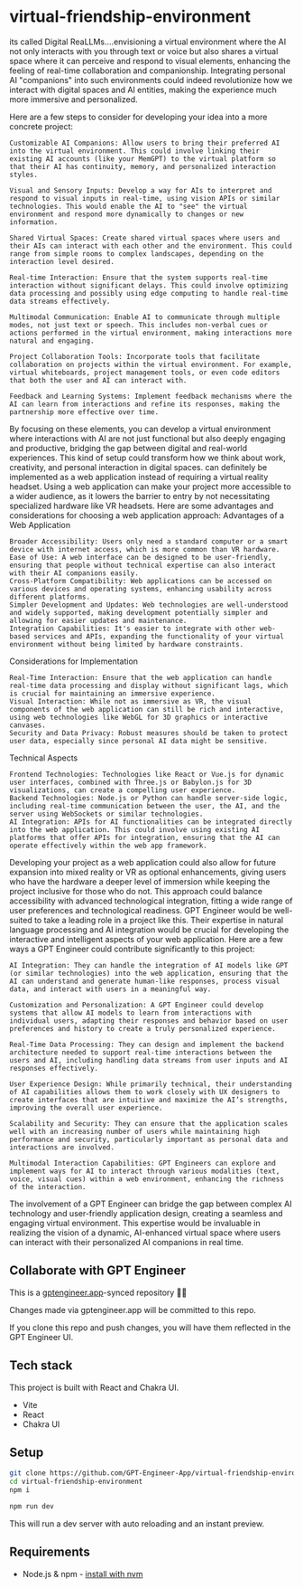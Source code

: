 # virtual-friendship-environment

its called Digital ReaLLMs....envisioning a virtual environment where the AI not only interacts with you through text or voice but also shares a virtual space where it can perceive and respond to visual elements, enhancing the feeling of real-time collaboration and companionship. Integrating personal AI "companions" into such environments could indeed revolutionize how we interact with digital spaces and AI entities, making the experience much more immersive and personalized.

Here are a few steps to consider for developing your idea into a more concrete project:

    Customizable AI Companions: Allow users to bring their preferred AI into the virtual environment. This could involve linking their existing AI accounts (like your MemGPT) to the virtual platform so that their AI has continuity, memory, and personalized interaction styles.

    Visual and Sensory Inputs: Develop a way for AIs to interpret and respond to visual inputs in real-time, using vision APIs or similar technologies. This would enable the AI to "see" the virtual environment and respond more dynamically to changes or new information.

    Shared Virtual Spaces: Create shared virtual spaces where users and their AIs can interact with each other and the environment. This could range from simple rooms to complex landscapes, depending on the interaction level desired.

    Real-time Interaction: Ensure that the system supports real-time interaction without significant delays. This could involve optimizing data processing and possibly using edge computing to handle real-time data streams effectively.

    Multimodal Communication: Enable AI to communicate through multiple modes, not just text or speech. This includes non-verbal cues or actions performed in the virtual environment, making interactions more natural and engaging.

    Project Collaboration Tools: Incorporate tools that facilitate collaboration on projects within the virtual environment. For example, virtual whiteboards, project management tools, or even code editors that both the user and AI can interact with.

    Feedback and Learning Systems: Implement feedback mechanisms where the AI can learn from interactions and refine its responses, making the partnership more effective over time.

By focusing on these elements, you can develop a virtual environment where interactions with AI are not just functional but also deeply engaging and productive, bridging the gap between digital and real-world experiences. This kind of setup could transform how we think about work, creativity, and personal interaction in digital spaces.
can definitely be implemented as a web application instead of requiring a virtual reality headset. Using a web application can make your project more accessible to a wider audience, as it lowers the barrier to entry by not necessitating specialized hardware like VR headsets. Here are some advantages and considerations for choosing a web application approach:
Advantages of a Web Application

    Broader Accessibility: Users only need a standard computer or a smart device with internet access, which is more common than VR hardware.
    Ease of Use: A web interface can be designed to be user-friendly, ensuring that people without technical expertise can also interact with their AI companions easily.
    Cross-Platform Compatibility: Web applications can be accessed on various devices and operating systems, enhancing usability across different platforms.
    Simpler Development and Updates: Web technologies are well-understood and widely supported, making development potentially simpler and allowing for easier updates and maintenance.
    Integration Capabilities: It's easier to integrate with other web-based services and APIs, expanding the functionality of your virtual environment without being limited by hardware constraints.

Considerations for Implementation

    Real-Time Interaction: Ensure that the web application can handle real-time data processing and display without significant lags, which is crucial for maintaining an immersive experience.
    Visual Interaction: While not as immersive as VR, the visual components of the web application can still be rich and interactive, using web technologies like WebGL for 3D graphics or interactive canvases.
    Security and Data Privacy: Robust measures should be taken to protect user data, especially since personal AI data might be sensitive.

Technical Aspects

    Frontend Technologies: Technologies like React or Vue.js for dynamic user interfaces, combined with Three.js or Babylon.js for 3D visualizations, can create a compelling user experience.
    Backend Technologies: Node.js or Python can handle server-side logic, including real-time communication between the user, the AI, and the server using WebSockets or similar technologies.
    AI Integration: APIs for AI functionalities can be integrated directly into the web application. This could involve using existing AI platforms that offer APIs for integration, ensuring that the AI can operate effectively within the web app framework.

Developing your project as a web application could also allow for future expansion into mixed reality or VR as optional enhancements, giving users who have the hardware a deeper level of immersion while keeping the project inclusive for those who do not. This approach could balance accessibility with advanced technological integration, fitting a wide range of user preferences and technological readiness.   GPT Engineer would be well-suited to take a leading role in a project like this. Their expertise in natural language processing and AI integration would be crucial for developing the interactive and intelligent aspects of your web application. Here are a few ways a GPT Engineer could contribute significantly to this project:

    AI Integration: They can handle the integration of AI models like GPT (or similar technologies) into the web application, ensuring that the AI can understand and generate human-like responses, process visual data, and interact with users in a meaningful way.

    Customization and Personalization: A GPT Engineer could develop systems that allow AI models to learn from interactions with individual users, adapting their responses and behavior based on user preferences and history to create a truly personalized experience.

    Real-Time Data Processing: They can design and implement the backend architecture needed to support real-time interactions between the users and AI, including handling data streams from user inputs and AI responses effectively.

    User Experience Design: While primarily technical, their understanding of AI capabilities allows them to work closely with UX designers to create interfaces that are intuitive and maximize the AI’s strengths, improving the overall user experience.

    Scalability and Security: They can ensure that the application scales well with an increasing number of users while maintaining high performance and security, particularly important as personal data and interactions are involved.

    Multimodal Interaction Capabilities: GPT Engineers can explore and implement ways for AI to interact through various modalities (text, voice, visual cues) within a web environment, enhancing the richness of the interaction.

The involvement of a GPT Engineer can bridge the gap between complex AI technology and user-friendly application design, creating a seamless and engaging virtual environment. This expertise would be invaluable in realizing the vision of a dynamic, AI-enhanced virtual space where users can interact with their personalized AI companions in real time.

## Collaborate with GPT Engineer

This is a [gptengineer.app](https://gptengineer.app)-synced repository 🌟🤖

Changes made via gptengineer.app will be committed to this repo.

If you clone this repo and push changes, you will have them reflected in the GPT Engineer UI.

## Tech stack

This project is built with React and Chakra UI.

- Vite
- React
- Chakra UI

## Setup

```sh
git clone https://github.com/GPT-Engineer-App/virtual-friendship-environment.git
cd virtual-friendship-environment
npm i
```

```sh
npm run dev
```

This will run a dev server with auto reloading and an instant preview.

## Requirements

- Node.js & npm - [install with nvm](https://github.com/nvm-sh/nvm#installing-and-updating)
